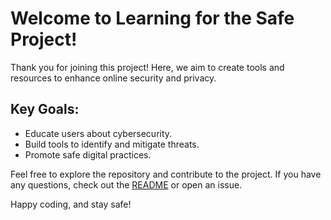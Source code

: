 # Welcome to Learning for the Safe Project!

Thank you for joining this project! Here, we aim to create tools and resources to enhance online security and privacy.

## Key Goals:
- Educate users about cybersecurity.
- Build tools to identify and mitigate threats.
- Promote safe digital practices.

Feel free to explore the repository and contribute to the project. If you have any questions, check out the [README](../README.md) or open an issue.

Happy coding, and stay safe!